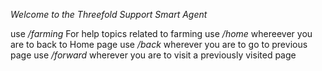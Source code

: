 *Welcome to the Threefold Support Smart Agent*

use */farming* For help topics related to farming
use */home* whereever you are to back to Home page
use */back* wherever you are to go to previous page
use */forward* wherever you are to visit a previously visited page